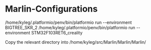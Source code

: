 # Marlin-Configurations

/home/kyleg/.platformio/penv/bin/platformio run --environment BIGTREE_SKR_2
/home/kyleg/.platformio/penv/bin/platformio run --environment STM32F103RET6_creality

Copy the relevant directory into /home/kyleg/src/Marlin/Marlin/Marlin/